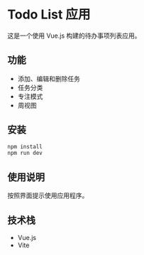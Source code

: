 # Todo List 应用

这是一个使用 Vue.js 构建的待办事项列表应用。

## 功能
- 添加、编辑和删除任务
- 任务分类
- 专注模式
- 周视图

## 安装

```bash
npm install
npm run dev
```

## 使用说明
按照界面提示使用应用程序。

## 技术栈
- Vue.js
- Vite 